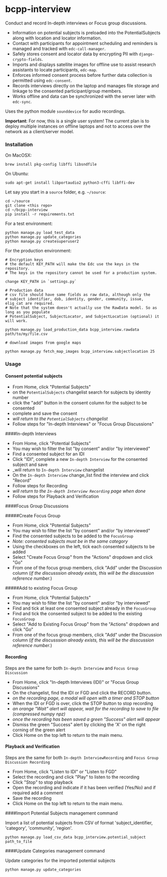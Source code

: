 # bcpp-interview

Conduct and record In-depth interviews or Focus group discussions.

* Information on potential subjects is preloaded into the PotentialSubjects along with location and locator information.
* Contact with participants for appointment scheduling and reminders is managed and tracked with  `edc-call-manager`.
* Safely stores consent and locator data by encrypting PII with `django-crypto-fields`.
* Imports and displays satellite images for offline use to assist research assistants to locate participants, `edc-map`. 
* Enforces informed consent process before further data collection is permitted using `edc-consent`.
* Records interviews directly on the laptop and manages file storage and linkage to the consented participant/group members.
* Works offline and data can be synchronized with the server later with `edc-sync`.

Uses the python module `sounddevice` for audio recordings.

<B>Important</B>: For now, this is a single user system! The current plan is to deploy multiple instances on offline laptops and not to access over the network as a client/server model. 

### Installation

On MacOSX:

    brew install pkg-config libffi libsndfile

On Ubuntu:

    sudo apt-get install libportaudio2 python3-cffi libffi-dev

Let say you start in a `source` folder, e.g. `~/source`:

    cd ~/source
    git clone <this repo>
    cd ~/bcpp-interview
    pip install -r requirements.txt
    
For a test environment:

    python manage.py load_test_data
    python manage.py update_categories
    python manage.py createsuperuser2
    
For the production environment:

    # Encryption keys
    # the default KEY_PATH will make the Edc use the keys in the repository.
    # The keys in the repository cannot be used for a production system.
    
    change KEY_PATH in `settings.py`
    
    # Production data    
    # csv file should have same fields as raw data, although only the
    # subject identifier, dob, identity, gender, community, issue, elig_cat are required.
    # Note that the system doesn't actually use the RawData model. So as long as you populate
    # PotentialSubject, SubjectLocator, and SubjectLocation (optional) it will work.
    
    python manage.py load_production_data bcpp_interview.rawdata path/to/my/file.csv
    
    # download images from google maps

    python manage.py fetch_map_images bcpp_interview.subjectlocation 25

### Usage
#### Consent potential subjects

* From Home, click "Potential Subjects"
* on the `PotentialSubjects` changelist search for subjects by identity number
* click the "add" button in the consent column for the subject to be consented
* complete and save the consent
* _will return to the `PotentialSubjects` changelist_
* Follow steps for "In-depth Interviews" or "Focus Group Discussions"

####In-depth Interviews

* From Home, click "Potential Subjects"
* You may wish to filter the list "by consent" and/or "by interviewed"   
* Find a consented subject for an IDI  
* Click "IDI", complete a new `In-depth Interview` for the consented subject and save
* _will return to `In-depth Interview` changelist
* On the `In-depth Interview` change_list find the interview and click "Record"
* Follow steps for Recording
* _will return to the `In-depth Interview Recording` page when done_
* Follow steps for Playback and Verification

####Focus Group Discussions

#####Create Focus Group
* From Home, click "Potential Subjects"
* You may wish to filter the list "by consent" and/or "by interviewed"   
* Find the consented subjects to be added to the `FocusGroup`  
* _Note: consented subjects must be in the same category_
* Using the checkboxes on the left, tick each consented subjects to be added
* Select "Create Focus Group" from the "Actions" dropdown and click "Go"
* From one of the focus group members, click "Add" under the Discussion column (_if the discusssion already exists, this will be the disscussion reference number._)

#####Add to existing Focus Group  
* From Home, click "Potential Subjects"
* You may wish to filter the list "by consent" and/or "by interviewed"   
* Find and tick at least one consented subject already in the `FocusGroup` 
* Find and tick the consented subject to be added to the existing `FocusGroup`
* Select "Add to Existing Focus Group" from the "Actions" dropdown and click "Go"
* From one of the focus group members, click "Add" under the Discussion column (_if the discusssion already exists, this will be the disscussion reference number._)

#### Recording
Steps are the same for both `In-depth Interview` and `Focus Group Discussion`
* From Home, click "In-depth Interviews (IDI)" or "Focus Group Discussions"
* On the changelist, find the IDI or FGD and click the RECORD button.
* _on the recording page, a modal will open with a timer and STOP button_
* When the IDI or FGD is over, click the STOP button to stop recording
* _an orange "Wait" alert will appear, wait for the recording to save to file (compressed numpy npz)_
* _once the recording has been saved a green "Success" alert will appear_
* Dismiss the green "Success" alert by clicking the 'X' on the right corning of the green alert
* Click Home on the top left to return to the main menu.

#### Playback and Verification
Steps are the same for both `In-depth InterviewRecording` and `Focus Group Discussion Recording`
* From Home, click "Listen to IDI" or "Listen to FGD"
* Select the recording and click "Play" to listen to the recording
* Click "Stop" to stop playback
* Open the recording and indicate if it has been verified (Yes/No) and if required add a comment
* Save the recording
* Click Home on the top left to return to the main menu.
 
####Import Potential Subjects management command

Import a list of potential subjects from CSV of format 'subject_identifier, 'category', 'community', 'region'.

    python manage.py load_csv_data bcpp_interview.potential_subject path_to_file
    
####Update Categories management command

Update categories for the imported potential subjects

    python manage.py update_categories
    
